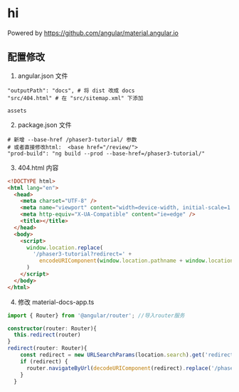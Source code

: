 # hi

Powered by https://github.com/angular/material.angular.io



## 配置修改

1. angular.json 文件 

```shell
"outputPath": "docs", # 将 dist 改成 docs
"src/404.html" # 在 "src/sitemap.xml" 下添加 

assets
```

2. package.json 文件

```shell
# 新增 --base-href /phaser3-tutorial/ 参数
# 或者直接修改html:  <base href="/review/">
"prod-build": "ng build --prod --base-href=/phaser3-tutorial/"
```


3. 404.html 内容

```html
<!DOCTYPE html>
<html lang="en">
  <head>
    <meta charset="UTF-8" />
    <meta name="viewport" content="width=device-width, initial-scale=1.0" />
    <meta http-equiv="X-UA-Compatible" content="ie=edge" />
    <title></title>
  </head>
  <body>
    <script>
      window.location.replace(
        '/phaser3-tutorial?redirect=' +
          encodeURIComponent(window.location.pathname + window.location.hash)
      )
    </script>
  </body>
</html>
```

4. 修改 material-docs-app.ts

```typescript
import { Router} from '@angular/router'; //导入router服务

constructor(router: Router){
  this.redirect(router)
}
redirect(router: Router){
    const redirect = new URLSearchParams(location.search).get('redirect')
    if (redirect) {
      router.navigateByUrl(decodeURIComponent(redirect).replace('/phaser3-tutorial/', ''))
    }
  }
```


